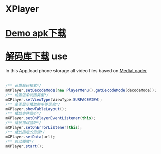 XPlayer
====
[Demo apk下载](http://fir.im/j2af)
<br><br>
[解码库下载](http://pan.baidu.com/share/link?shareid=799230074&uk=3356128450)
use
====
In this App,load phone storage all video files based on [MediaLoader](https://github.com/jiajunhui/MediaLoader)
<br>
<br>
```java
/** 设置解码模式*/
mXPlayer.setDecodeMode(new PlayerMenu().getDecodeMode(decodeMode));
/** 设置渲染视图类型*/
mXPlayer.setViewType(ViewType.SURFACEVIEW);
/** 是否显示播放帧率等信息*/
mXPlayer.showTableLayout();
/** 播放事件监听*/
mXPlayer.setOnPlayerEventListener(this);
/** 播放错误监听*/
mXPlayer.setOnErrorListener(this);
/** 播放指定的资源*/
mXPlayer.setData(url);
/** 启动播放*/
mXPlayer.start();
```
